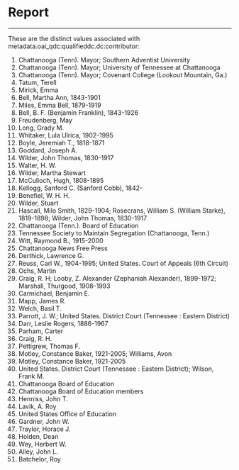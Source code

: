 # Report
---
These are the distinct values associated with metadata.oai_qdc:qualifieddc.dc:contributor:

1. Chattanooga (Tenn). Mayor; Southern Adventist University
2. Chattanooga (Tenn). Mayor; University of Tennessee at Chattanooga
3. Chattanooga (Tenn). Mayor; Covenant College (Lookout Mountain, Ga.)
4. Tatum, Terell
5. Mirick, Emma
6. Bell, Martha Ann, 1843-1901
7. Miles, Emma Bell, 1879-1919
8. Bell, B. F. (Benjamin Franklin), 1843-1926
9. Freudenberg, May
10. Long, Grady M.
11. Whitaker, Lula Ulrica, 1902-1995
12. Boyle, Jeremiah T., 1818-1871
13. Goddard, Joseph A.
14. Wilder, John Thomas, 1830-1917
15. Walter, H. W.
16. Wilder, Martha Stewart
17. McCulloch, Hugh, 1808-1895
18. Kellogg, Sanford C. (Sanford Cobb), 1842-
19. Benefiel, W. H. H.
20. Wilder, Stuart
21. Hascall, Milo Smith, 1829-1904; Rosecrans, William S. (William Starke), 1819-1898; Wilder, John Thomas, 1830-1917
22. Chattanooga (Tenn.). Board of Education
23. Tennessee Society to Maintain Segregation (Chattanooga, Tenn.)
24. Witt, Raymond B., 1915-2000
25. Chattanooga News Free Press
26. Derthick, Lawrence G.
27. Reuss, Carl W., 1904-1995; United States. Court of Appeals (6th Circuit)
28. Ochs, Martin
29. Craig, R. H; Looby, Z. Alexander (Zephaniah Alexander), 1899-1972; Marshall, Thurgood, 1908-1993
30. Carmichael, Benjamin E.
31. Mapp, James R.
32. Welch, Basil T.
33. Parrott, J. W.; United States. District Court (Tennessee : Eastern District)
34. Darr, Leslie Rogers, 1886-1967
35. Parham, Carter
36. Craig, R. H.
37. Pettigrew, Thomas F.
38. Motley, Constance Baker, 1921-2005; Williams, Avon
39. Motley, Constance Baker, 1921-2005
40. United States. District Court (Tennessee : Eastern District); Wilson, Frank M.
41. Chattanooga Board of Education
42. Chattanooga Board of Education members
43. Henniss, John T.
44. Lavik, A. Roy
45. United States Office of Education
46. Gardner, John W.
47. Traylor, Horace J.
48. Holden, Dean
49. Wey, Herbert W.
50. Alley, John L.
51. Batchelor, Roy
